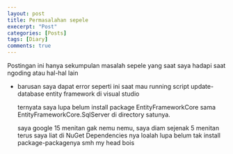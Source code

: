 ```yaml
---
layout: post
title: Permasalahan sepele
execerpt: "Post"
categories: [Posts]
tags: [Diary]
comments: true
---
```


Postingan ini hanya sekumpulan masalah sepele yang saat saya hadapi saat ngoding atau hal-hal lain

- barusan saya dapat error seperti ini saat mau running script update-database entity framework di visual studio

  <gambar update_database_error> 

  <gambar Nuget-Package List>

  

  ternyata saya lupa belum install package EntityFrameworkCore sama EntityFrameworkCore.SqlServer di directory satunya.

  saya google 15 menitan gak nemu nemu, saya diam sejenak 5 menitan 
  terus saya liat di NuGet Dependencies nya loalah lupa belum tak install package-packagenya smh my head bois
